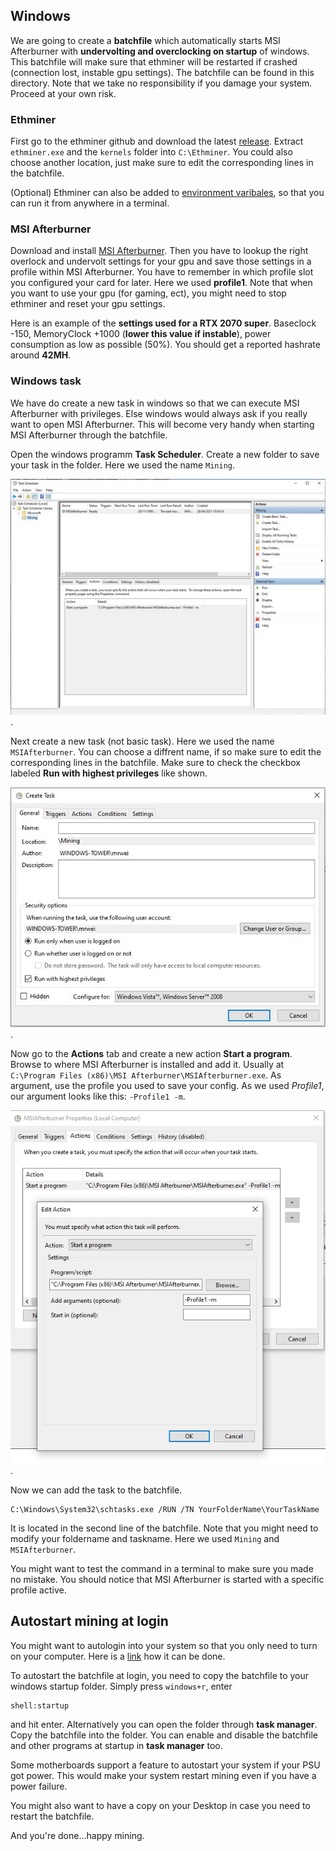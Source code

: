 ## Windows

We are going to create a **batchfile** which automatically starts MSI Afterburner with **undervolting and overclocking on startup** of windows. This batchfile will make sure that ethminer will be restarted if crashed (connection lost, instable gpu settings). The batchfile can be found in this directory. Note that we take no responsibility if you damage your system. Proceed at your own risk.

### Ethminer

First go to the ethminer github and download the latest [release](https://github.com/ethereum-mining/ethminer/releases).
Extract `ethminer.exe` and the `kernels` folder into `C:\Ethminer`.
You could also choose another location, just make sure to edit the corresponding lines in the batchfile.

(Optional) Ethminer can also be added to [environment varibales](https://superuser.com/questions/284342/what-are-path-and-other-environment-variables-and-how-can-i-set-or-use-them), so that you can run it from anywhere in a terminal.

### MSI Afterburner

Download and install [MSI Afterburner](https://www.msi.com/Landing/afterburner/graphics-cards).
Then you have to lookup the right overlock and undervolt settings for your gpu and save those settings in a profile within MSI Afterburner.
You have to remember in which profile slot you configured your card for later. Here we used **profile1**. Note that when you want to use your gpu (for gaming, ect), you might need to stop ethminer and reset your gpu settings.

Here is an example of the **settings used for a RTX 2070 super**. Baseclock -150, MemoryClock +1000 (**lower this value if instable**), power consumption as low as possible (50%). You should get a reported hashrate around **42MH**.

### Windows task

We have do create a new task in windows so that we can execute MSI Afterburner with privileges. Else windows would always ask if you really want to open MSI Afterburner. This will become very handy when starting MSI Afterburner through the batchfile.

Open the windows programm **Task Scheduler**.
Create a new folder to save your task in the folder. Here we used the name `Mining`.

![Task Scheduler](.src/tasksch.jpeg).

Next create a new task (not basic task). Here we used the name `MSIAfterburner`. You can choose a diffrent name, if so make sure to edit the corresponding lines in the batchfile. Make sure to check the checkbox labeled **Run with highest privileges** like shown.

![Create task](.src/createtask.jpeg).

Now go to the **Actions** tab and create a new action **Start a program**.
Browse to where MSI Afterburner is installed and add it. Usually at `C:\Program Files (x86)\MSI Afterburner\MSIAfterburner.exe`.
As argument, use the profile you used to save your config. As we used *Profile1*, our argument looks like this: `-Profile1 -m`.

![Create action](.src/action.jpeg).

Now we can add the task to the batchfile.

    C:\Windows\System32\schtasks.exe /RUN /TN YourFolderName\YourTaskName
    
It is located in the second line of the batchfile. Note that you might need to modify your foldername and taskname. Here we used `Mining` and `MSIAfterburner`.

You might want to test the command in a terminal to make sure you made no mistake. You should notice that MSI Afterburner is started with a specific profile active.

## Autostart mining at login

You might want to autologin into your system so that you only need to turn on your computer. Here is a [link](https://docs.microsoft.com/en-us/troubleshoot/windows-server/user-profiles-and-logon/turn-on-automatic-logon) how it can be done.

To autostart the batchfile at login, you need to copy the batchfile to your windows startup folder.
Simply press `windows+r`, enter 

    shell:startup
    
and hit enter. Alternatively you can open the folder through **task manager**.
Copy the batchfile into the folder.
You can enable and disable the batchfile and other programs at startup in **task manager** too.

Some motherboards support a feature to autostart your system if your PSU got power. This would make your system restart mining even if you have a power failure.

You might also want to have a copy on your Desktop in case you need to restart the batchfile. 

And you're done...happy mining.